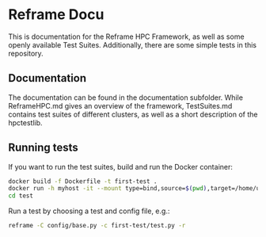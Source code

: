 # Reframe Docu

This is documentation for the Reframe HPC Framework, as well as some openly available Test Suites. Additionally, there are some simple tests in this repository.

## Documentation
The documentation can be found in the documentation subfolder. While ReframeHPC.md gives an overview of the framework, TestSuites.md contains test suites of different clusters, as well as a short description of the hpctestlib.

## Running tests
If you want to run the test suites, build and run the Docker container:
```bash
docker build -f Dockerfile -t first-test .
docker run -h myhost -it --mount type=bind,source=$(pwd),target=/home/user/test first-test:latest /bin/bash
cd test
```
Run a test by choosing a test and config file, e.g.:
```bash
reframe -C config/base.py -c first-test/test.py -r
```